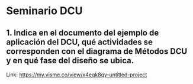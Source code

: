 # Seminario DCU
## 1. Indica en el documento del ejemplo de aplicación del DCU, qué actividades se corresponden con el diagrama de Métodos DCU y en qué fase del diseño se ubica.

Link: <https://my.visme.co/view/x4eqk8qy-untitled-project>

